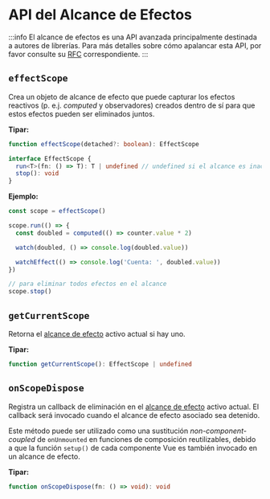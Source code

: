 # API del Alcance de Efectos <Badge text="3.2+" />

:::info
El alcance de efectos es una API avanzada principalmente destinada a autores de librerías. Para más detalles sobre cómo apalancar esta API, por favor consulte su [RFC](https://github.com/vuejs/rfcs/blob/master/active-rfcs/0041-reactivity-effect-scope.md) correspondiente.
:::

## `effectScope`

Crea un objeto de alcance de efecto que puede capturar los efectos reactivos (p. e.j. _computed_ y observadores) creados dentro de sí para que estos efectos pueden ser eliminados juntos.

**Tipar:**

```ts
function effectScope(detached?: boolean): EffectScope

interface EffectScope {
  run<T>(fn: () => T): T | undefined // undefined si el alcance es inactivo
  stop(): void
}
```

**Ejemplo:**

```js
const scope = effectScope()

scope.run(() => {
  const doubled = computed(() => counter.value * 2)

  watch(doubled, () => console.log(doubled.value))

  watchEffect(() => console.log('Cuenta: ', doubled.value))
})

// para eliminar todos efectos en el alcance
scope.stop()
```

## `getCurrentScope`

Retorna el [alcance de efecto](#effectscope) activo actual si hay uno.

**Tipar:**

```ts
function getCurrentScope(): EffectScope | undefined
```

## `onScopeDispose`

Registra un callback de eliminación en el [alcance de efecto](#effectscope) activo actual. El callback será invocado cuando el alcance de efecto asociado sea detenido.

Este método puede ser utilizado como una sustitución _non-component-coupled_ de `onUnmounted` en funciones de composición reutilizables, debido a que la función `setup()` de cada componente Vue es también invocado en un alcance de efecto.

**Tipar:**

```ts
function onScopeDispose(fn: () => void): void
```
